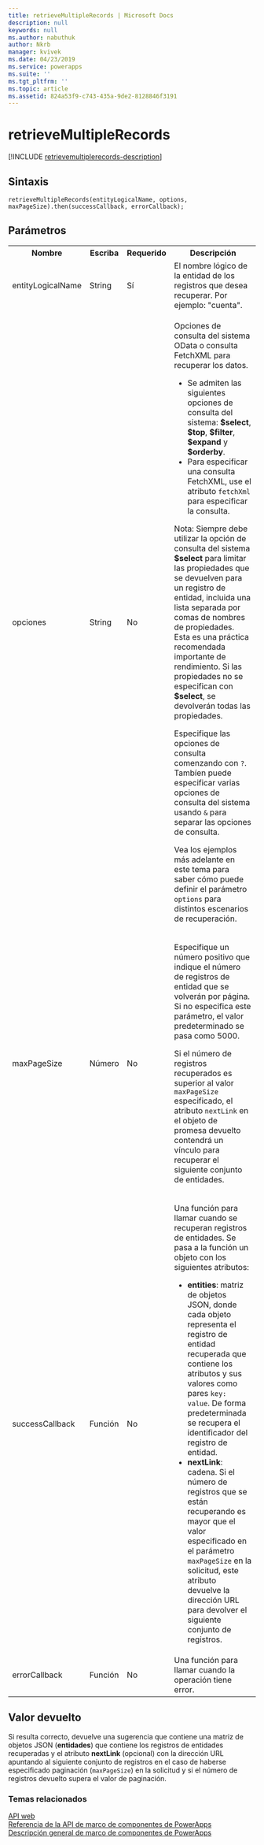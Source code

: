 ```yaml
---
title: retrieveMultipleRecords | Microsoft Docs
description: null
keywords: null
ms.author: nabuthuk
author: Nkrb
manager: kvivek
ms.date: 04/23/2019
ms.service: powerapps
ms.suite: ''
ms.tgt_pltfrm: ''
ms.topic: article
ms.assetid: 824a53f9-c743-435a-9de2-8128846f3191
---
```


# <a name="retrievemultiplerecords"></a>retrieveMultipleRecords

[!INCLUDE [retrievemultiplerecords-description](includes/retrievemultiplerecords-description.md)]

## <a name="syntax"></a>Sintaxis

`retrieveMultipleRecords(entityLogicalName, options, maxPageSize).then(successCallback, errorCallback);`

## <a name="parameters"></a>Parámetros

<table style="width:100%">
<tr>
<th>Nombre</th>
<th>Escriba</th>
<th>Requerido</th>
<th>Descripción</th>
</tr>
<tr>
<td>entityLogicalName</td>
<td>String</td>
<td>Sí</td>
<td>El nombre lógico de la entidad de los registros que desea recuperar. Por ejemplo: &quot;cuenta&quot;.</td>
</tr>
<tr>
<td>opciones</td>
<td>String</td>
<td>No</td>
<td><p>Opciones de consulta del sistema OData o consulta FetchXML para recuperar los datos. </p> 
<ul>
<li>Se admiten las siguientes opciones de consulta del sistema: <b>$select</b>, <b>$top</b>, <b>$filter</b>, <b>$expand</b> y <b>$orderby</b>.</li>
<li>Para especificar una consulta FetchXML, use el atributo <code>fetchXml</code> para especificar la consulta.</li>
</ul>
<p>Nota: Siempre debe utilizar la opción de consulta del sistema <b>$select</b> para limitar las propiedades que se devuelven para un registro de entidad, incluida una lista separada por comas de nombres de propiedades. Esta es una práctica recomendada importante de rendimiento. Si las propiedades no se especifican con <b>$select</b>, se devolverán todas las propiedades.</li>
<p>Especifique las opciones de consulta comenzando con <code>?</code>. Tambíen puede especificar varias opciones de consulta del sistema usando <code>&amp;</code> para separar las opciones de consulta.
<p>Vea los ejemplos más adelante en este tema para saber cómo puede definir el parámetro <code>options</code> para distintos escenarios de recuperación.</td>
</tr>
<tr>
<td>maxPageSize</td>
<td>Número</td>
<td>No</td>
<td><p>Especifique un número positivo que indique el número de registros de entidad que se volverán por página. Si no especifica este parámetro, el valor predeterminado se pasa como 5000.</p>
<p>Si el número de registros recuperados es superior al valor <code>maxPageSize</code> especificado, el atributo <code>nextLink</code> en el objeto de promesa devuelto contendrá un vínculo para recuperar el siguiente conjunto de entidades. </td>
</tr>
<tr>
<td>successCallback</td>
<td>Función</td>
<td>No</td>
<td><p>Una función para llamar cuando se recuperan registros de entidades. Se pasa a la función un objeto con los siguientes atributos:</p>
<ul>
<li><b>entities</b>: matriz de objetos JSON, donde cada objeto representa el registro de entidad recuperada que contiene los atributos y sus valores como pares <code>key: value</code>. De forma predeterminada se recupera el identificador del registro de entidad.</li>
<li><b>nextLink</b>: cadena. Si el número de registros que se están recuperando es mayor que el valor especificado en el parámetro <code>maxPageSize</code> en la solicitud, este atributo devuelve la dirección URL para devolver el siguiente conjunto de registros.</li>
</ul>
</td>
</tr>
<tr>
<td>errorCallback</td>
<td>Función</td>
<td>No</td>
<td>Una función para llamar cuando la operación tiene error.</td>
</tr>
</table>

## <a name="return-value"></a>Valor devuelto

Si resulta correcto, devuelve una sugerencia que contiene una matriz de objetos JSON (**entidades**) que contiene los registros de entidades recuperadas y el atributo **nextLink** (opcional) con la dirección URL apuntando al siguiente conjunto de registros en el caso de haberse especificado paginación (`maxPageSize`) en la solicitud y si el número de registros devuelto supera el valor de paginación.


### <a name="related-topics"></a>Temas relacionados

[API web](../webapi.md)<br/>
[Referencia de la API de marco de componentes de PowerApps](../../reference/index.md)<br/>
[Descripción general de marco de componentes de PowerApps](../../overview.md)